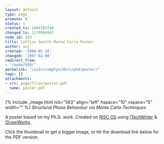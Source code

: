 ```yaml
---
layout: default
type: page
promote: 0
status: 1
created_ts: 1084185740
changed_ts: 1170906942
node_id: 559
title: Lattice Switch Monte Carlo Poster
author: anj
created: '2004-05-10'
changed: '2007-02-08'
redirect_from:
- "/node/559/"
permalink: "/ix2v/comphys/docs/phd/poster/"
tags: []
attachments:
- src: page/files/poster.pdf
  name: poster.pdf
---
```

{% include _image.html nid="563" align="left" hspace="10" vspace="5" width="" %}
_Structural Phase Behaviour via Monte Carlo Techniques_

A poster based on my Ph.D. work.  Created on [RISC OS](http://www.riscos.com/) using [!TechWriter](http://www.iconsupport.demon.co.uk/) & [!DrawWorks](http://www.apdl.co.uk/isv/dworks.htm).

Click the thumbnail to get a bigger image, or hit the download link below for the PDF version.

